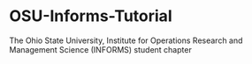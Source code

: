 # OSU-Informs-Tutorial
The Ohio State University, Institute for Operations Research and Management Science (INFORMS) student chapter 
